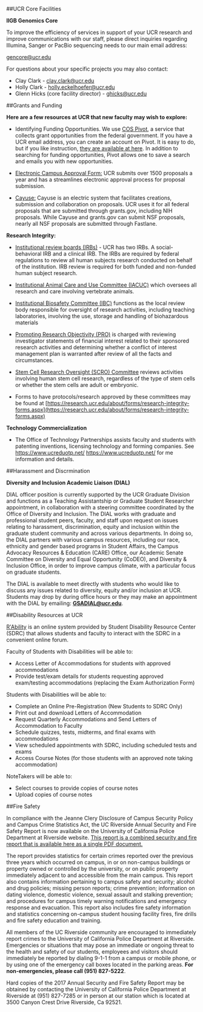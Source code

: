 ##UCR Core Facilities

**IIGB Genomics Core**
 
To improve the efficiency of services in support of your UCR research and improve communications with our staff, please direct inquiries regarding Illumina, Sanger or PacBio sequencing needs to our main email address:

gencore@ucr.edu
 
For questions about your specific projects you may also contact:

* Clay Clark - clay.clark@ucr.edu
* Holly Clark - holly.eckelhoefer@ucr.edu
* Glenn Hicks (core facility director) - ghicks@ucr.edu

##Grants and Funding

**Here are a few resources at UCR that new faculty may wish to explore:**

* Identifying Funding Opportunities. We use [COS Pivot](http://pivot.cos.com), a service that collects grant opportunities from the federal government.  If you have a UCR email address, you can create an account on Pivot.   It is easy to do, but if you like instruction, [they are available at here](http://research.ucr.edu/ord/funding/search-engines/pivot.aspx). In addition to searching for funding opportunities, Pivot allows one to save a search and emails you with new opportunities.

* [Electronic Campus Approval Form:](http://cnc.ucr.edu/ecaf/quick_start.html) UCR submits over 1500 proposals a year and has a streamlines electronic approval process for proposal submission.

* [Cayuse:](http://research.ucr.edu/spa/electronic-research-administration/cayuse.aspx) Cayuse is an electric system that facilitates creations, submission and collaboration on proposals.  UCR uses it for all federal proposals that are
submitted through grants.gov, including NIH proposals.   While Cayuse and
grants.gov can submit NSF proposals, nearly all NSF proposals are submitted
through Fastlane.


**Research Integrity:**

* [Institutional
review boards (IRBs)](https://research.ucr.edu/ori/committees/irb.aspx) - UCR has two IRBs. A social-behavioral IRB and a
clinical IRB.   The IRBs are required by federal regulations to review all
human subjects research conducted on behalf of the institution.  IRB review
is required for both funded and non-funded human subject research.

* [Institutional Animal Care and Use Committee (IACUC)](https://research.ucr.edu/ori/committees/iacuc.aspx) which oversees all
research and care involving vertebrate animals.

* [Institutional
Biosafety Committee (IBC)](https://research.ucr.edu/ori/committees/ibc.aspx) functions as the local review body responsible for
oversight of research activities, including teaching laboratories, involving
the use, storage and handling of biohazardous materials

* [Promoting
Research Objectivity (PRO)](https://research.ucr.edu/ori/committees/coic.aspx) is charged with reviewing investigator statements
of financial interest related to their sponsored research activities and
determining whether a conflict of interest management plan is warranted
after review of all the facts and circumstances.

* [Stem Cell
Research Oversight (SCRO) Committee](https://research.ucr.edu/ori/committees/scro.aspx) reviews activities involving human stem
cell research, regardless of the type of stem cells or whether the stem
cells are adult or embryonic.

* Forms to have protocols/research approved by these committees may be found
at [https://research.ucr.edu/about/forms/research-integrity-forms.aspx](https://research.ucr.edu/about/forms/research-integrity-forms.aspx)

**Technology Commercialization**

* The Office of Technology Partnerships assists faculty and students with
patenting inventions, licensing technology and forming companies.   See
<https://www.ucreduotp.net/> https://www.ucreduotp.net/ for me information
and details.

##Harassment and Discrmination

**Diversity and Inclusion Academic Liaison (DIAL)**

DIAL officer position is currently supported by the UCR Graduate Division and functions as a Teaching Assistantship or Graduate Student Researcher appointment, in collaboration with a steering committee coordinated by the Office of Diversity and Inclusion.  The DIAL works with graduate and professional student peers, faculty, and staff upon request on issues relating to harassment, discrimination, equity and inclusion within the graduate student community and across various departments.  In doing so, the DIAL partners with various campus resources, including our race, ethnicity and gender based programs in Student Affairs, the Campus Advocacy Resources & Education (CARE) Office, our Academic Senate Committee on Diversity and Equal Opportunity (CoDEO), and Diversity & Inclusion Office, in order to improve campus climate, with a particular focus on graduate students. 

The DIAL is available to meet directly with students who would like to discuss any issues related to diversity, equity and/or inclusion at UCR. Students may drop by during office hours or they may make an appointment with the DIAL by emailing: **GSADIAL@ucr.edu**.


##Disability Resources at UCR

[R'Ability](http://rability.ucr.edu/) is an online system provided by Student Disability Resource Center (SDRC) that allows students and faculty to interact with the SDRC in a convenient online forum. 

Faculty of Students with Disabilities will be able to:

* Access Letter of Accommodations for students with approved accommodations
* Provide test/exam details for students requesting approved exam/testing accommodations (replacing the Exam Authorization Form)
 
Students with Disabilities will be able to:

* Complete an Online Pre-Registration (New Students to SDRC Only)
*  Print out and download Letters of Accommodation
* Request Quarterly Accommodations and Send Letters of Accommodation to Faculty
* Schedule quizzes, tests, midterms, and final exams with accommodations
* View scheduled appointments with SDRC, including scheduled tests and exams
* Access Course Notes (for those students with an approved note taking accommodation)
 
NoteTakers will be able to:

* Select courses to provide copies of course notes
* Upload copies of course notes


##Fire Safety

In compliance with the Jeanne Clery Disclosure of Campus Security Policy and Campus Crime Statistics Act, the UC Riverside Annual Security and Fire Safety Report is now available on the University of California Police Department at Riverside website. [This report is a combined security and fire report that is available here as a single PDF document.](http://police.ucr.edu/clery/clery.html)

The report provides statistics for certain crimes reported over the previous three years which occurred on campus, in or on non-campus buildings or property owned or controlled by the university, or on public property immediately adjacent to and accessible from the main campus. This report also contains information pertaining to campus safety and security; alcohol and drug policies; missing person reports; crime prevention; information on dating violence, domestic violence, sexual assault and stalking prevention; and procedures for campus timely warning notifications and emergency response and evacuation. This report also includes fire safety information and statistics concerning on-campus student housing facility fires, fire drills and fire safety education and training.

All members of the UC Riverside community are encouraged to immediately report crimes to the University of California Police Department at Riverside. Emergencies or situations that may pose an immediate or ongoing threat to the health and safety of our students, employees and visitors should immediately be reported by dialing 9-1-1 from a campus or mobile phone, or by using one of the emergency call boxes located in the parking areas. **For non-emergencies, please call (951) 827-5222**.

Hard copies of the 2017 Annual Security and Fire Safety Report may be obtained by contacting the University of California Police Department at Riverside at (951) 827-7285 or in person at our station which is located at 3500 Canyon Crest Drive Riverside, Ca 92521.